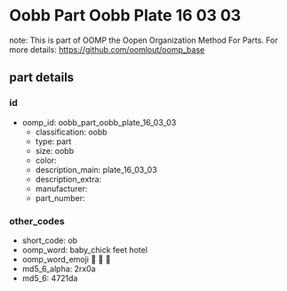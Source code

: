 # Oobb Part Oobb Plate 16 03 03  

note: This is part of OOMP the Oopen Organization Method For Parts. For more details: https://github.com/oomlout/oomp_base

##  part details





### id
* oomp_id: oobb_part_oobb_plate_16_03_03
  * classification: oobb
  * type: part
  * size: oobb
  * color: 
  * description_main: plate_16_03_03
  * description_extra: 
  * manufacturer: 
  * part_number: 

### other_codes
* short_code: ob
* oomp_word: baby_chick feet hotel
* oomp_word_emoji :baby_chick: :feet: :hotel:
* md5_6_alpha: 2rx0a
* md5_6: 4721da